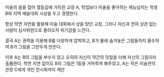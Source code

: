 미술의 꿈을 접어 열등감에 가득찬 교장 A, 학업보다 미술을 좋아하는 재능넘치는 학생 B와 지역 예술대회 시상을 두고 경쟁한다.

항상 학연 자연을 활용해 미술 대회에서 상을 탔던 교장, 그러나 자신과 전혀 상관 없는 사람이 심사위원으로 올라오자 위기감을 느낀다.

결국 A는 권력을 이용해 B를 다양하게 압박하고, B가 몰래 숨겨놓은 그림들까지 몰수하여 B가 그림을 그만두게 만든다.

이후 A는 B의 그림을 부수지 않고 오히려 자신이 약간의 덧칠을 더해 자신의 그림이라 출품한다. 학연 지연 없이도 B의 그림은 1등을 거머쥐게 해주었고, A는 작은 미술관의 관장 C에게 개인 전시회까지 제안